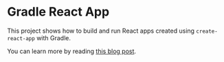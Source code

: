 # Gradle React App

This project shows how to build and run React apps created using `create-react-app` with Gradle.

You can learn more by reading [this blog post](https://shekhargulati.com/2019/01/13/running-tests-and-building-react-applications-with-gradle-build-tool/).